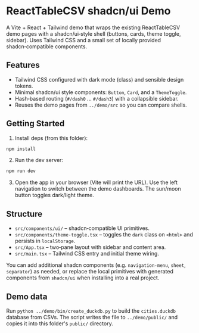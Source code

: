 # ReactTableCSV shadcn/ui Demo

A Vite + React + Tailwind demo that wraps the existing ReactTableCSV demo pages with a shadcn/ui‑style shell (buttons, cards, theme toggle, sidebar). Uses Tailwind CSS and a small set of locally provided shadcn‑compatible components.

## Features
- Tailwind CSS configured with dark mode (class) and sensible design tokens.
- Minimal shadcn/ui style components: `Button`, `Card`, and a `ThemeToggle`.
- Hash‑based routing (`#/dash0` … `#/dash3`) with a collapsible sidebar.
- Reuses the demo pages from `../demo/src` so you can compare shells.

## Getting Started

1. Install deps (from this folder):

```bash
npm install
```

2. Run the dev server:

```bash
npm run dev
```

3. Open the app in your browser (Vite will print the URL). Use the left navigation to switch between the demo dashboards. The sun/moon button toggles dark/light theme.

## Structure

- `src/components/ui/` – shadcn‑compatible UI primitives.
- `src/components/theme-toggle.tsx` – toggles the `dark` class on `<html>` and persists in `localStorage`.
- `src/App.tsx` – two‑pane layout with sidebar and content area.
- `src/main.tsx` – Tailwind CSS entry and initial theme wiring.

You can add additional shadcn components (e.g. `navigation-menu`, `sheet`, `separator`) as needed, or replace the local primitives with generated components from `shadcn/ui` when installing into a real project.


## Demo data

Run `python ../demo/bin/create_duckdb.py` to build the `cities.duckdb` database from CSVs. The script writes the file to `../demo/public/` and copies it into this folder's `public/` directory.

